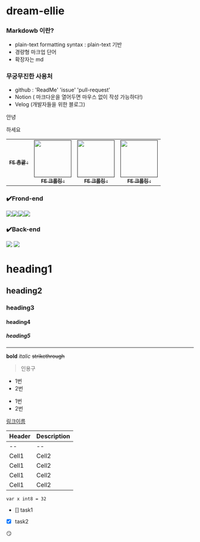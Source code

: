 # dream-ellie
### Markdowb 이란?
- plain-text formatting syntax : plain-text 기반
- 경량형 마크업 단어
- 확장자는 md
  
### 무궁무진한 사용처
- github : 'ReadMe' 'issue' 'pull-request'
- Notion ( 마크다운을 열어두면 마우스 없이 작성 가능하다!)
- Velog (개발자들을 위한 블로그)

안녕
<!-- 주석 -->
하세요

<table>
  <tbody>
    <tr>
      <td align="center"><a href=""><img src="width="100px;" alt=""/><br /><sub><b>FE 총괄 : </b></sub></a><br /></td>
      <td align="center"><a href=""><img src="" width="100px;" alt=""/><br /><sub><b>FE 크롤링 : </b></sub></a><br /></td>
      <td align="center"><a href=""><img src="" width="100px;" alt=""/><br /><sub><b>FE 크롤링 : </b></sub></a><br /></td>
      <td align="center"><a href=""><img src="" width="100px;" alt=""/><br /><sub><b>FE 크롤링 : </b></sub></a><br /></td>
     <tr/>
  </tbody>
</table>

### ✔️Frond-end
<img src="https://img.shields.io/badge/React-61DAFB?style=for-the-badge&logo=React&logoColor=black"><img src="https://img.shields.io/badge/Css-1572B6?style=for-the-badge&logo=Css&logoColor=white"><img src="https://img.shields.io/badge/Redux-764ABC?style=for-the-badge&logo=Redux&logoColor=purple"><img src="https://img.shields.io/badge/Next.js-000000?style=for-the-badge&logo=Next.js&logoColor=white">
### ✔️Back-end
<img src="https://img.shields.io/badge/Python-3776AB?style=for-the-badge&logo=Spring&logoColor=yello">
<img src="https://img.shields.io/badge/Spring Boot-6DB33F?style=for-the-badge&logo=Spring Boot&logoColor=yellow">



# heading1
## heading2
### heading3
#### heading4
##### heading5

---

**bold**
*italic*
~~strikethrough~~

> 인용구

* 1번
* 2번
- 1번
- 2번

[링크이름](https://velog.io/@seondal/Markdown-%EA%B8%B0%EB%B3%B8%EB%AC%B8%EB%B2%95)

|Header|Description|
---|---|
|--|--|
|Cell1|Cell2|
|Cell1|Cell2|
|Cell1|Cell2|
|Cell1|Cell2|

```
var x int8 = 32
```

- [] task1
- [x] task2

:smirk:
